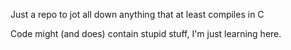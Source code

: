 Just a repo to jot all down anything that at least compiles in C

Code might (and does) contain stupid stuff, I'm just learning here.

